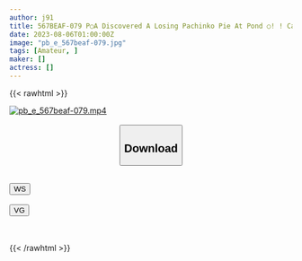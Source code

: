 ```yaml
---
author: j91
title: 567BEAF-079 P○A Discovered A Losing Pachinko Pie At Pond ○! ! Catch It With Money And Take It Home Immediately Ww Brain Juice & Tide & Ezuki Juice Spouting Super Yabaki Mepako [Gangimari Landmine Gambler]
date: 2023-08-06T01:00:00Z
image: "pb_e_567beaf-079.jpg"
tags: [Amateur, ]
maker: []
actress: []
---
```



{{< rawhtml >}}

<div class="video" data-videoid="murk2jyo9r46">
    <a href="javascript:;">
        <img src="https://my.j91.asia/posts/pb_e_567beaf-079/pb_e_567beaf-079.jpg" width="WIDTH" height="HEIGHT" alt="pb_e_567beaf-079.mp4" loading="lazy">
    </a>
</div>

<script type="text/javascript" src="https://j91.asia/asset/on-demand-ws.js"></script>

<br>
  <link rel="stylesheet" href="https://j91.asia/asset/bs5.css">
  
  <center>
  <button class="btn btn-primary" type="button" data-bs-toggle="collapse" data-bs-target=".multi-collapse" aria-expanded="false" aria-controls="multiCollapseExample1 multiCollapseExample2"><h2>Download</h2></button></center>
</p>
<div class="row">
  <div class="col">
    <div class="collapse multi-collapse" id="multiCollapseExample1">
      <div class="card card-body">
	      	      <br>
<div class="buttons">  
<a href="https://wolfstream.tv/murk2jyo9r46"><button class="btn-hover color-3"><i class="fa fa-download"></i> WS</button></a></div>
    </div>
  </div>
</div>
  <div class="col">
    <div class="collapse multi-collapse" id="multiCollapseExample2">
      <div class="card card-body">
	      <br>
<div class="buttons">
    <a href="https://vgembed.com/v/g9Vd5J826oEqQjG"><button class="btn-hover color-9"><i class="fa fa-download"></i> VG</button></a></div>
<br><br>
      </div>
    </div>
  </div>
</div>

{{< /rawhtml >}}